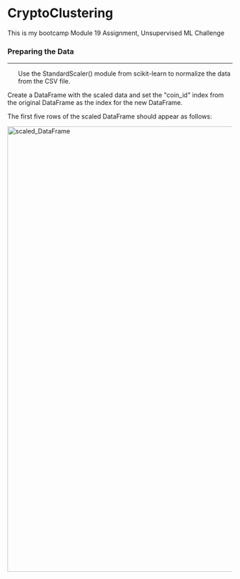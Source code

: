 <h1>CryptoClustering</h1>

This is my bootcamp Module 19 Assignment, Unsupervised ML Challenge

<h3>Preparing the Data</h3><hr>

<ul>Use the StandardScaler() module from scikit-learn to normalize the data from the CSV file.</ul>

Create a DataFrame with the scaled data and set the "coin_id" index from the original DataFrame as the index for the new DataFrame.

The first five rows of the scaled DataFrame should appear as follows:

<img width="998" alt="scaled_DataFrame" src="https://github.com/tinalina1003/CryptoClustering/assets/127992819/0e3c6514-7ecf-462b-93f4-ce31889f6833">
